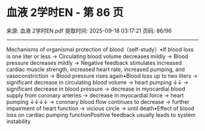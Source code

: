 # 血液 2学时EN - 第 86 页

来源: 血液 2学时EN.pdf
提取时间: 2025-09-18 03:17:21
页码: 86/96

---

Mechanisms of organismal protection of blood（self-study）•If blood loss is one liter or less → Circulating blood volume decreases mildly → Blood pressure decreases mildly → Negative feedback stimulates increased cardiac muscle strength, increased heart rate, increased pumping, and vasoconstriction → Blood pressure rises again•Blood loss up to two liters → significant decrease in circulating blood volume → heart pumping ↓↓ → significant decrease in blood pressure → decrease in myocardial blood supply from coronary arteries → decrease in myocardial force → heart pumping ↓↓↓↓ → coronary blood flow continues to decrease → further impairment of heart function → vicious circle → until death•Effect of blood loss on cardiac pumping functionPositive feedback usually leads to system instability